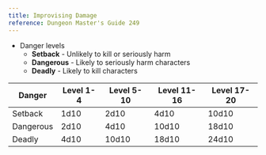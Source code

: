 ```yaml
---
title: Improvising Damage
reference: Dungeon Master's Guide 249
---
```


- Danger levels
  - **Setback** - Unlikely to kill or seriously harm
  - **Dangerous** - Likely to seriously harm characters
  - **Deadly** - Likely to kill characters

| Danger    | Level 1-4 | Level 5-10 | Level 11-16 | Level 17-20 |
| --------- | --------- | ---------- | ----------- | ----------- |
| Setback   | 1d10      | 2d10       | 4d10        | 10d10       |
| Dangerous | 2d10      | 4d10       | 10d10       | 18d10       |
| Deadly    | 4d10      | 10d10      | 18d10       | 24d10       |
